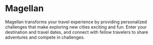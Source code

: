 # Magellan

Magellan transforms your travel experience by providing personalized challenges that make exploring new cities exciting and fun. Enter your destination and travel dates, and connect with fellow travelers to share adventures and compete in challenges.